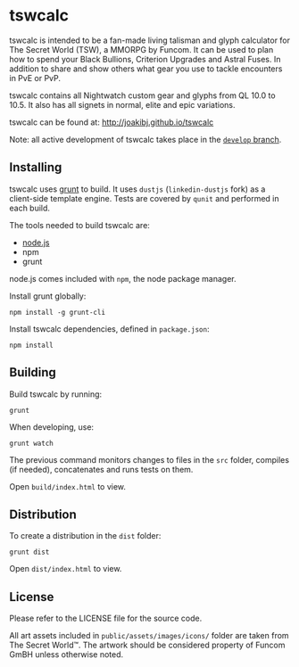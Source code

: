 tswcalc
=======

tswcalc is intended to be a fan-made living talisman and glyph calculator for The Secret World (TSW), a MMORPG by Funcom. It can be used to plan how to spend your Black Bullions, Criterion Upgrades and Astral Fuses. In addition to share and show others what gear you use to tackle encounters in PvE or PvP.

tswcalc contains all Nightwatch custom gear and glyphs from QL 10.0 to 10.5. It also has all signets in normal, elite and epic variations. 

tswcalc can be found at: http://joakibj.github.io/tswcalc

Note: all active development of tswcalc takes place in the [`develop` branch](https://github.com/joakibj/tswcalc/tree/develop).

Installing
--------
tswcalc uses [grunt](http://gruntjs.com/) to build. 
It uses `dustjs` (`linkedin-dustjs` fork) as a client-side template engine. Tests are covered by `qunit` and performed in each build.

The tools needed to build tswcalc are:
* [node.js](http://nodejs.org/)
* npm
* grunt

node.js comes included with `npm`, the node package manager.

Install grunt globally:

    npm install -g grunt-cli

Install tswcalc dependencies, defined in `package.json`:

    npm install

Building
--------
Build tswcalc by running:

    grunt

When developing, use:
    
    grunt watch

The previous command monitors changes to files in the `src` folder, compiles (if needed), concatenates and runs tests on them.

Open `build/index.html` to view.

Distribution
------------
To create a distribution in the `dist` folder: 

    grunt dist

Open `dist/index.html` to view.

License
-------
Please refer to the LICENSE file for the source code.

All art assets included in `public/assets/images/icons/` folder are taken from The Secret World™. The artwork should be considered property of Funcom GmBH unless otherwise noted.
